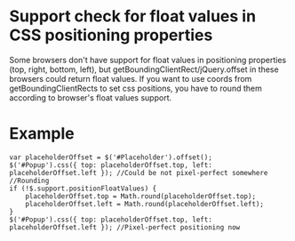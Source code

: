 Support check for float values in CSS positioning properties
============================================================

Some browsers don't have support for float values in positioning properties (top, right, bottom, left), but getBoundingClientRect/jQuery.offset in these browsers could return float values.
If you want to use coords from getBoundingClientRects to set css positions, you have to round them according to browser's float values support.

Example
=======

    var placeholderOffset = $('#Placeholder').offset();
    $('#Popup').css({ top: placeholderOffset.top, left: placeholderOffset.left }); //Could be not pixel-perfect somewhere
    //Rounding
    if (!$.support.positionFloatValues) {
        placeholderOffset.top = Math.round(placeholderOffset.top);
        placeholderOffset.left = Math.round(placeholderOffset.left);
    }
    $('#Popup').css({ top: placeholderOffset.top, left: placeholderOffset.left }); //Pixel-perfect positioning now